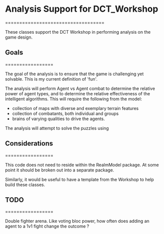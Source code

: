 ﻿# Analysis Support for DCT_Workshop
===================================

These classes support the DCT Workshop in performing analysis on the game design.

## Goals
=================

The goal of the analysis is to ensure that the game is challenging yet solvable.
This is my current definition of 'fun'.

The analysis will perform Agent vs Agent combat to determine the relative power of 
agent types, and to determine the relative effectiveness of the intelligent algorithms.
This will require the following from the model:

 * collection of maps with diverse and exemplary terrain features
 * collection of combatants, both individual and groups
 * brains of varying qualities to drive the agents.

The analysis will attempt to solve the puzzles using 

## Considerations
=================

This code does not need to reside within the RealmModel package.  At some point it 
should be broken out into a separate package.

Similarly, it would be useful to have a template from the Workshop to help build 
these classes.


## TODO
=================

Double fighter arena.   Like voting bloc power, how often does adding an agent 
to a 1v1 fight change the outcome ?
